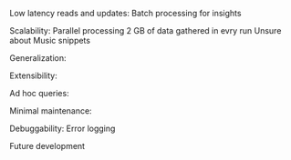 
Low latency reads and updates:
Batch processing for insights

Scalability:
Parallel processing
2 GB of data gathered in evry run 
Unsure about Music snippets

Generalization:

Extensibility:

Ad hoc queries:

Minimal maintenance:

Debuggability:
Error logging

Future development
